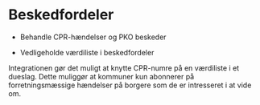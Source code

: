 # Beskedfordeler

- Behandle CPR-hændelser og PKO beskeder


- Vedligeholde værdiliste i beskedfordeler

Integrationen gør det muligt at knytte CPR-numre på en værdiliste i et dueslag. Dette muliggør at kommuner kun abonnerer på forretningsmæssige hændelser på borgere som de er intresseret i at vide om.
